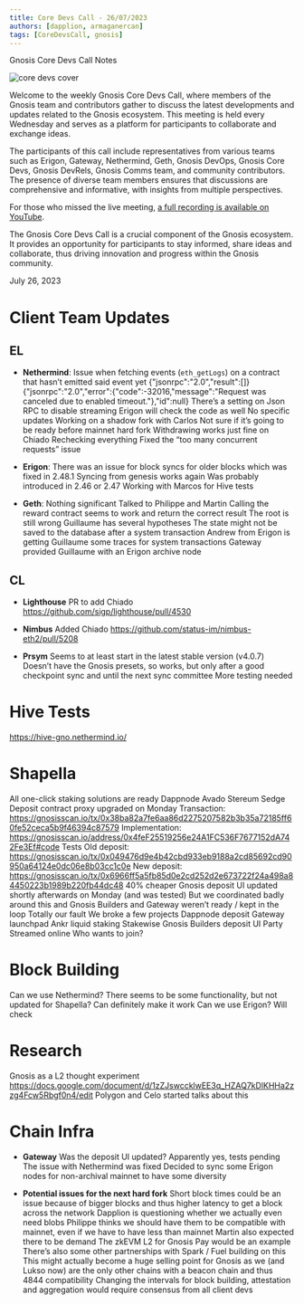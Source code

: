 ```yaml
---
title: Core Devs Call - 26/07/2023
authors: [dapplion, armaganercan]
tags: [CoreDevsCall, gnosis]
---
```


Gnosis Core Devs Call Notes

![core devs cover](https://github.com/gnosischain/documentation-1/assets/75987728/ab69071b-49b3-4621-87ea-ad8d56f7f794)

Welcome to the weekly Gnosis Core Devs Call, where members of the Gnosis team and contributors gather to discuss the latest developments and updates related to the Gnosis ecosystem. This meeting is held every Wednesday and serves as a platform for participants to collaborate and exchange ideas.

The participants of this call include representatives from various teams such as Erigon, Gateway, Nethermind, Geth, Gnosis DevOps, Gnosis Core Devs, Gnosis DevRels, Gnosis Comms team, and community contributors. The presence of diverse team members ensures that discussions are comprehensive and informative, with insights from multiple perspectives.

For those who missed the live meeting, [a full recording is available on YouTube](https://youtu.be/DYi4jxbSKOY).

The Gnosis Core Devs Call is a crucial component of the Gnosis ecosystem. It provides an opportunity for participants to stay informed, share ideas and collaborate, thus driving innovation and progress within the Gnosis community.

July 26, 2023

# Client Team Updates

## EL

- **Nethermind**:
  Issue when fetching events (`eth_getLogs`) on a contract that hasn’t emitted said event yet
  {"jsonrpc":"2.0","result":[]}{"jsonrpc":"2.0","error":{"code":-32016,"message":"Request was canceled due to enabled timeout."},"id":null}
  There’s a setting on Json RPC to disable streaming
  Erigon will check the code as well
  No specific updates
  Working on a shadow fork with Carlos
  Not sure if it’s going to be ready before mainnet hard fork
  Withdrawing works just fine on Chiado
  Rechecking everything
  Fixed the “too many concurrent requests” issue

- **Erigon**:
  There was an issue for block syncs for older blocks which was fixed in 2.48.1
  Syncing from genesis works again
  Was probably introduced in 2.46 or 2.47
  Working with Marcos for Hive tests

- **Geth**:
  Nothing significant
  Talked to Philippe and Martin
  Calling the reward contract seems to work and return the correct result
  The root is still wrong
  Guillaume has several hypotheses
  The state might not be saved to the database after a system transaction
  Andrew from Erigon is getting Guillaume some traces for system transactions
  Gateway provided Guillaume with an Erigon archive node

## CL

- **Lighthouse**
  PR to add Chiado
  https://github.com/sigp/lighthouse/pull/4530

- **Nimbus**
  Added Chiado
  https://github.com/status-im/nimbus-eth2/pull/5208

- **Prsym**
  Seems to at least start in the latest stable version (v4.0.7)
  Doesn’t have the Gnosis presets, so works, but only after a good checkpoint sync and until the next sync committee
  More testing needed

# Hive Tests

https://hive-gno.nethermind.io/

# Shapella

All one-click staking solutions are ready
Dappnode
Avado
Stereum
Sedge
Deposit contract proxy upgraded on Monday
Transaction: https://gnosisscan.io/tx/0x38ba82a7fe6aa86d2275207582b3b35a72185ff60fe52ceca5b9f46394c87579
Implementation: https://gnosisscan.io/address/0x4feF25519256e24A1FC536F7677152dA742Fe3Ef#code
Tests
Old deposit: https://gnosisscan.io/tx/0x049476d9e4b42cbd933eb9188a2cd85692cd90950a64124e0dc06e8b03cc1c0e
New deposit: https://gnosisscan.io/tx/0x6966ff5a5fb85d0e2cd252d2e673722f24a498a84450223b1989b220fb44dc48
40% cheaper
Gnosis deposit UI updated shortly afterwards on Monday (and was tested)
But we coordinated badly around this and Gnosis Builders and Gateway weren’t ready / kept in the loop
Totally our fault
We broke a few projects
Dappnode deposit
Gateway launchpad
Ankr liquid staking
Stakewise
Gnosis Builders deposit UI
Party
Streamed online
Who wants to join?

# Block Building

Can we use Nethermind?
There seems to be some functionality, but not updated for Shapella?
Can definitely make it work
Can we use Erigon?
Will check

# Research

Gnosis as a L2 thought experiment
https://docs.google.com/document/d/1zZJswccklwEE3q_HZAQ7kDlKHHa2zzg4Fcw5Rbgf0n4/edit
Polygon and Celo started talks about this

# Chain Infra

- **Gateway**
  Was the deposit UI updated?
  Apparently yes, tests pending
  The issue with Nethermind was fixed
  Decided to sync some Erigon nodes for non-archival mainnet to have some diversity

- **Potential issues for the next hard fork**
  Short block times could be an issue because of bigger blocks and thus higher latency to get a block across the network
  Dapplion is questioning whether we actually even need blobs
  Philippe thinks we should have them to be compatible with mainnet, even if we have to have less than mainnet
  Martin also expected there to be demand
  The zkEVM L2 for Gnosis Pay would be an example
  There’s also some other partnerships with Spark / Fuel building on this
  This might actually become a huge selling point for Gnosis as we (and Lukso now) are the only other chains with a beacon chain and thus 4844 compatibility
  Changing the intervals for block building, attestation and aggregation would require consensus from all client devs

